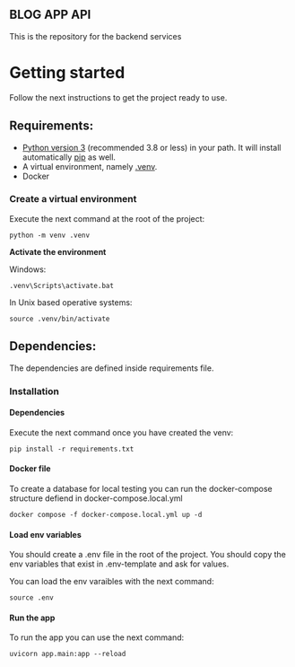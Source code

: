 ## BLOG APP API

This is the repository for the backend services

# Getting started

Follow the next instructions to get the project ready to use.

## Requirements:

- [Python version 3](https://www.python.org/download/releases/3.0/) (recommended 3.8 or less) in your path. It will install
  automatically [pip](https://pip.pypa.io/en/stable/) as well.
- A virtual environment, namely [.venv](https://docs.python.org/3/library/venv.html).
- Docker

### Create a virtual environment

Execute the next command at the root of the project:

```shell
python -m venv .venv
```

**Activate the environment**

Windows:
```shell
.venv\Scripts\activate.bat
```

In Unix based operative systems:

```shell
source .venv/bin/activate
```

## Dependencies:

The dependencies are defined inside requirements file.

### Installation

#### Dependencies

Execute the next command once you have created the venv:

```shell
pip install -r requirements.txt
```

#### Docker file
To create a database for local testing you can run the docker-compose structure defiend in docker-compose.local.yml

```shell
docker compose -f docker-compose.local.yml up -d
```

#### Load env variables

You should create a .env file in the root of the project. You should copy the env variables that exist in .env-template and ask for values.

You can load the env varaibles with the next command:

```shell
source .env
```

#### Run the app

To run the app you can use the next command:

```shell
uvicorn app.main:app --reload
```